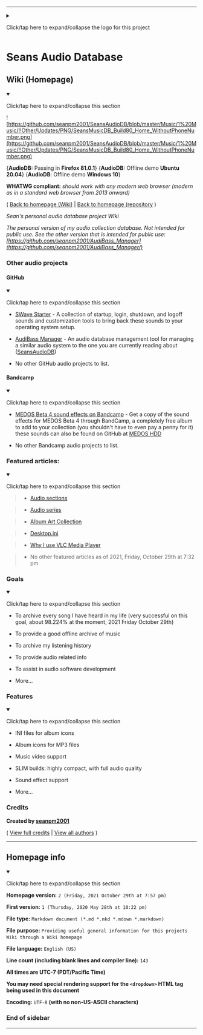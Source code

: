 
***

<details><summary><p>Click/tap here to expand/collapse the logo for this project</p></summary>

![https://github.com/seanpm2001/SeansAudioDB/blob/master/Placeholder.png](https://github.com/seanpm2001/SeansAudioDB/blob/master/Placeholder.png)

</details>

# Seans Audio Database

## Wiki (Homepage)

<details open><summary><p>Click/tap here to expand/collapse this section</p></summary>

![https://github.com/seanpm2001/SeansAudioDB/blob/master/Music/1%20Music/!!Other/Updates/PNG/SeansMusicDB_Build80_Home_WithoutPhoneNumber.png](https://github.com/seanpm2001/SeansAudioDB/blob/master/Music/1%20Music/!!Other/Updates/PNG/SeansMusicDB_Build80_Home_WithoutPhoneNumber.png)

{**AudioDB:** Passing in **Firefox 81.0.1**} {**AudioDB:** Offline demo **Ubuntu 20.04**} {**AudioDB**: Offline demo **Windows 10**}

**WHATWG compliant:** _should work with any modern web browser (modern as in a standard web browser from 2013 onward)_

( [Back to homepage (Wiki)](https://github.com/seanpm2001/SeansAudioDB/wiki/home/) | [Back to homepage (repository](https://github.com/seanpm2001/SeansAudioDB/) )

_Sean's personal audio database project Wiki_

_The personal version of my audio collection database. Not intended for public use. See the other version that is intended for public use: [https://github.com/seanpm2001/AudiBass_Manager](https://github.com/seanpm2001/AudiBass_Manager/)_

</details>

### Other audio projects

#### GitHub

<details open><summary><p>Click/tap here to expand/collapse this section</p></summary>

- [SWave Starter](https://github.com/seanpm2001/SWave_Starter/) - A collection of startup, login, shutdown, and logoff sounds and customization tools to bring back these sounds to your operating system setup.

- [AudiBass Manager](https://github.com/seanpm2001/AudiBass_Manager/) - An audio database management tool for managing a similar audio system to the one you are currently reading about ([SeansAudioDB](https://github.com/seanpm2001/SeansAudioDB/))

- No other GitHub audio projects to list.

</details>

#### Bandcamp

<details open><summary><p>Click/tap here to expand/collapse this section</p></summary>

- [MEDOS Beta 4 sound effects on Bandcamp](https://seanwallawalla.bandcamp.com/album/medos-beta-4-sound-effects/) - Get a copy of the sound effects for MEDOS Beta 4 through BandCamp, a completely free album to add to your collection (you shouldn't have to even pay a penny for it) these sounds can also be found on GitHub at [MEDOS HDD](https://github.com/seanpm2001/MEDOS_HDD/tree/master/Community/Soundtrack/)

- No other Bandcamp audio projects to list.

</details>

### Featured articles:

<details open><summary><p>Click/tap here to expand/collapse this section</p></summary>

> * [Audio sections](https://github.com/seanpm2001/SeansAudioDB/wiki/Audio-sections)

> * [Audio series](https://github.com/seanpm2001/SeansAudioDB/wiki/Audio-series)

> * [Album Art Collection](https://github.com/seanpm2001/SeansAudioDB/wiki/Album-art-collection)

> * [Desktop.ini](https://github.com/seanpm2001/SeansAudioDB/wiki/Desktop.ini)

> * [Why I use VLC Media Player](https://github.com/seanpm2001/SeansAudioDB/wiki/Why-I-use-VLC-Media-Player)

> * No other featured articles as of 2021, Friday, October 29th at 7:32 pm

</details>

### Goals

<details open><summary><p>Click/tap here to expand/collapse this section</p></summary>

* To archive every song I have heard in my life (very successful on this goal, about 98.224% at the moment, 2021 Friday October 29th)

* To provide a good offline archive of music

* To archive my listening history

* To provide audio related info

* To assist in audio software development

* More...

</details>

### Features

<details open><summary><p>Click/tap here to expand/collapse this section</p></summary>

* INI files for album icons

* Album icons for MP3 files

* Music video support

* SLIM builds: highly compact, with full audio quality

* Sound effect support

* More...

</details>

### Credits

**Created by [seanpm2001](https://github.com/seanpm2001/)**

( [View full credits](https://github.com/seanpm2001/SeansAudioDB/CREDITS) | [View all authors](https://github.com/seanpm2001/SeansAudioDB/AUTHORS) )

***

## Homepage info

<details open><summary><p>Click/tap here to expand/collapse this section</p></summary>

**Homepage version:** `2 (Friday, 2021 October 29th at 7:57 pm)`

**First version:** `1 (Thursday, 2020 May 28th at 10:22 pm)`

**File type:** `Markdown document (*.md *.mkd *.mdown *.markdown)`

**File purpose:** `Providing useful general information for this projects Wiki through a Wiki homepage`

**File language:** `English (US)`

**Line count (including blank lines and compiler line):** `143`

**All times are UTC-7 (PDT/Pacific Time)**

**You may need special rendering support for the `<dropdown>` HTML tag being used in this document**

**Encoding:** `UTF-8` **(with no non-US-ASCII characters)**

</details>

### End of sidebar

***
